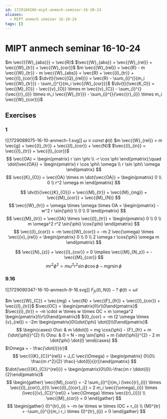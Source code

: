 ```yaml
---
id: 1729104266-mipt-anmech-seminar-16-10-24
aliases:
  - MIPT anmech seminar 16-10-24
tags: []
---
```


# MIPT anmech seminar 16-10-24

$m \vec{{{W}_{abs}}} = \vec{R}$
$\vec{{W}_{abs}} = \vec{{W}_{rel}} + \vec{{W}_{tr}} + \vec{{W}_{cor}}$
$m \vec{{W}_{rel}} = \vec{R} - m \vec{{W}_{tr}} - m \vec{{W}_{abs}} = \vec{R} + \vec{{I}_{tr}} + \vec{{I}_{cor}}$
$\dv{t}{\vec{{Q}_{rel}}} = \vec{R} - \sum_{i}^{}{m_i \vec{{W}_{tr}}} - \sum_{}^{}{m_i \vec{{W}_{cor}}}$ 
$\dv{t}{\vec{K_O}} = \vec{{M}_{O}} - \vec{{v}_{O}} \times m \vec{{v}_{C}} - \sum_{i}^{}{\vec{{r}_{i}} \times m_i \vec{{W}_{tr}}} - \sum_{i}^{}{\vec{{r}_{i}} \times m_i \vec{{W}_{cor}}}$

## Exercises
### 1
![[1729089075-16-10-anmech-1.svg]]
$\omega \equiv const$
$\phi(t)$ 
$m \vec{{W}_{rel}} = m \vec{g} + \vec{{I}_{tr}} + \vec{{I}_{cor}} + \vec{N}$
$\vec{{I}_{in}} = \vec{{I}_{tr}} + \vec{{I}_{cor}}$ 
$$
\vec{OA} = \begin{pmatrix}
r \sin \phi \\
-r \cos \phi
\end{pmatrix};\quad
\dot{\vec{OA}} = \begin{pmatrix}
r \cos \phi\ \omega \\
r \sin \phi\ \omega
\end{pmatrix}
$$
$$
\vec{{K}_{O}} = \vec{OA} \times m \dot{\vec{OA}} = \begin{pmatrix}
0 \\
0 \\
r^2 \omega m
\end{pmatrix}
$$

$$
\dv{t}{\vec{{K}_{O}}} = \vec{{M}_{tr}} + \vec{{M}_{mg}} + \vec{{M}_{cor}} + \vec{{M}_{N}}
$$
$$
\vec{{W}_{tr}} = \omega \times \omega \times OA = \begin{pmatrix}
-w^2 r \sin{\phi} \\
0 \\
0
\end{pmatrix}
$$
$$
\vec{{M}_{tr}} = \vec{OA} \times \vec{{I}_{tr}} = \begin{pmatrix}
0 \\
0 \\
m \omega^2 r^2 \sin{\phi} \cos{\phi}
\end{pmatrix}
$$
$$
\vec{{I}_{cor}} = -m \vec{{W}_{cor}} = -m 2 \vec{\omega} \times \vec{{v}_{rel}} = \begin{pmatrix}
0 \\
0 \\
2 \omega r \cos{\phi} \omega m
\end{pmatrix}
$$

$$
\vec{{N}_{z}} + \vec{{I}_{cor}} = 0 \implies \vec{{M}_{N_z}} = - \vec{{M}_{cor}}
$$
$$
mr^2\phi^2 = m \omega^2 r^2 \sin{\phi} \cos{\phi} - mg r \sin{\phi}
$$
### 9.16
![[1729090347-16-10-anmech-9-16.svg]]
$F_{fr}(t), N(t) - ?$
$\phi(t) = \omega t$

$m \vec{{W}_{C}} = \vec{mg} + \vec{N} + \vec{{F}_{fr}} + \vec{{I}_{cor}} + \vec{{I}_{tr}}$ 
$\vec{OC} = \begin{pmatrix}l\\r\\0\end{pmatrix}$
$\vec{{I}_{tr}} = -m \cdot w \times w \times OC = m \omega^2 \begin{pmatrix}l\\r\\0\end{pmatrix}$
${I}_{cor} = -m (2 \omega \times {v}_{rel}) = -2m \begin{pmatrix}0\\\dot{\phi} \dot{l}\\0\end{pmatrix}$
$$
\begin{cases}
O\xi: & m \ddot{l} = mg \cos{\phi} - {F}_{fr} + m {\dot{\phi}}^{2} l\\
O\nu: & 0 = N - mg \sin{\phi} + m {\dot{\phi}}^{2} - 2 m \dot{\phi} \dot{l}
\end{cases}
$$
$\Omega = - \frac{\dot{l}}{r}$
$$
\vec{{{K}_{C}}^{rel}} = J_C \vec{\Omega} = \begin{pmatrix}
0\\0\\
\frac{m r^2}{2} \frac{-\dot{l}}{{r}}\end{pmatrix}
$$
$\dot{\vec{{{K}_{C}}^{rel}}} = \begin{pmatrix}0\\0\\-\frac{m r \ddot{l}}{2}\end{pmatrix}$
$$
\begin{gather}
\vec{{M}_{cor}} = -2 \sum_{i}^{}{m_i (\vec{{r}_{i}} \times \vec{{I}_{cor}}_i)}\\
\vec{{I}_{{cor}_i}} = 2 m_i \vec{{\omega}_{i}} \times (\vec{{{v}_{C}}^{rel}} + \vec{\Omega} \times \vec{{r}_{i}}) \\
\vec{{M}_{cor}} = 0
\end{gather}
$$
$$
\begin{gather}
{I}^{tr}_{i} = -m (w \times w \times (OC + r_i)) \\
{M}^{tr} = -\sum_{i}^{}{m_i r_i \times {I}^{tr}_{i}} = 0
\end{gather}
$$
